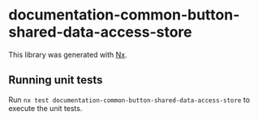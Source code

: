 # documentation-common-button-shared-data-access-store

This library was generated with [Nx](https://nx.dev).

## Running unit tests

Run `nx test documentation-common-button-shared-data-access-store` to execute the unit tests.
